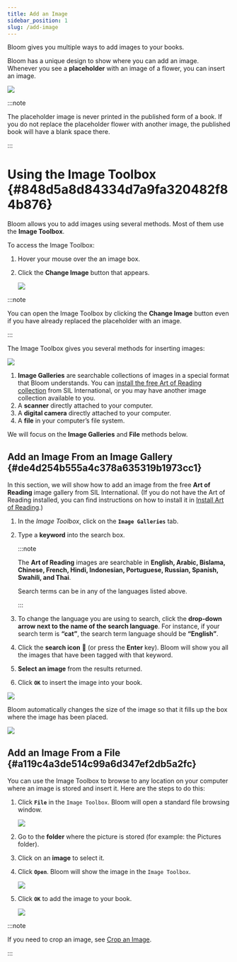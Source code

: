 ```yaml
---
title: Add an Image
sidebar_position: 1
slug: /add-image
---
```




Bloom gives you multiple ways to add images to your books.


Bloom has a unique design to show where you can add an image. Whenever you see a **placeholder** with an image of a flower, you can insert an image. 


![](./add-image.21d499b7-8808-487f-91cf-17f5d622946f.png)


:::note

The placeholder image is never printed in the published form of a book. If you do not replace the placeholder flower with another image, the published book will have a blank space there. 

:::




# Using the Image Toolbox {#848d5a8d84334d7a9fa320482f84b876}


Bloom allows you to add images using several methods. Most of them use the **Image Toolbox**.


To access the Image Toolbox:

1. Hover your mouse over the an image box.
2. Click the **Change Image** button that appears.

	![](./add-image.0ea44320-24e1-419d-90ce-3ec44565af50.png)


:::note

You can open the Image Toolbox by clicking the **Change Image** button even if you have already replaced the placeholder with an image. 

:::




The Image Toolbox gives you several methods for inserting images:


![](./add-image.829433e3-0a06-4724-9b2e-0efe544a795d.png)

1. **Image Galleries** are searchable collections of images in a special format that Bloom understands. You can [install the free Art of Reading collection](/install-art-of-reading) from SIL International, or you may have another image collection available to you.
2. A **scanner** directly attached to your computer.
3. A **digital camera** directly attached to your computer.
4. A **file** in your computer’s file system.

We will focus on the **Image Galleries** and **File** methods below. 


## Add an Image From an Image Gallery {#de4d254b555a4c378a635319b1973cc1}


In this section, we will show how to add an image from the free **Art of Reading** image gallery from SIL International. (If you do not have the Art of Reading installed, you can find instructions on how to install it in [Install Art of Reading](/install-art-of-reading).)

1. In the _Image Toolbox_, click on the **`Image Galleries`** tab.
2. Type a **keyword** into the search box.

	:::note
	
	The **Art of Reading** images are searchable in **English, Arabic, Bislama, Chinese, French, Hindi, Indonesian, Portuguese, Russian, Spanish, Swahili, and Thai**.
	
	Search terms can be in any of the languages listed above.
	
	:::
	
	

3. To change the language you are using to search, click the **drop-down arrow next to the name of the search language**. For instance, if your search term is **“cat”**, the search term language should be **“English”**.
4. Click the **search icon** **🔎** (or press the **Enter** key). Bloom will show you all the images that have been tagged with that keyword.
5. **Select an image** from the results returned.
6. Click **`OK`** to insert the image into your book.

![](./add-image.9b444e56-1b21-4ac8-a663-6a3b481fa786.png)


<div class='notion-row'>
<div class='notion-column' style={{width: 'calc((100% - (min(32px, 4vw) * 1)) * 0.5)'}}>


Bloom automatically changes the size of the image so that it fills up the box where the image has been placed.



</div><div className='notion-spacer'></div>

<div class='notion-column' style={{width: 'calc((100% - (min(32px, 4vw) * 1)) * 0.5)'}}>


![](./add-image.1e41838c-9826-4c77-b47e-5ad624aa7ee8.png)


</div><div className='notion-spacer'></div>
</div>


## Add an Image From a File {#a119c4a3de514c99a6d347ef2db5a2fc}


You can use the Image Toolbox to browse to any location on your computer where an image is stored and insert it. Here are the steps to do this:

1. Click **`File`** in the `Image Toolbox`. Bloom will open a standard file browsing window.

	![](./add-image.fecd432b-bddb-42d5-8d68-a1204bad2614.png)

2. Go to the **folder** where the picture is stored (for example: the Pictures folder).
3. Click on an **image** to select it.
4. Click **`Open`**. Bloom will show the image in the `Image Toolbox`.

	![](./add-image.09e7868e-209d-4a19-807c-ac7154346b74.png)

5. Click **`OK`** to add the image to your book.

	![](./add-image.911db9b1-7a82-4b77-b6fc-9454e5395792.png)


:::note

If you need to crop an image, see [Crop an Image](/crop-image).

:::




